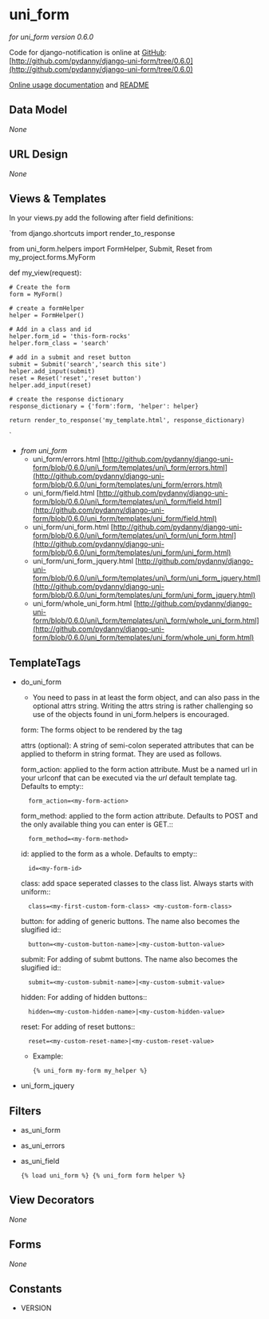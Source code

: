 uni_form
========

_for uni_form version 0.6.0_

Code for django-notification is online at [GitHub](http://github.com): [http://github.com/pydanny/django-uni-form/tree/0.6.0](http://github.com/pydanny/django-uni-form/tree/0.6.0)

[Online usage documentation](http://github.com/pydanny/django-uni-form/blob/0.6.0/docs/usage.txt) and [README](http://github.com/pydanny/django-uni-form/blob/0.6.0/README.rst)

Data Model
----------

_None_
	
URL Design
----------

_None_

Views & Templates
-----------------

In your views.py add the following after field definitions:

`from django.shortcuts import render_to_response

from uni_form.helpers import FormHelper, Submit, Reset
from my_project.forms.MyForm

def my_view(request):

    # Create the form
    form = MyForm()

    # create a formHelper
    helper = FormHelper()

    # Add in a class and id
    helper.form_id = 'this-form-rocks'
    helper.form_class = 'search'

    # add in a submit and reset button
    submit = Submit('search','search this site')
    helper.add_input(submit)
    reset = Reset('reset','reset button')
    helper.add_input(reset)

    # create the response dictionary
    response_dictionary = {'form':form, 'helper': helper}

    return render_to_response('my_template.html', response_dictionary)
`

* _from uni\_form_
	* uni\_form/errors.html [http://github.com/pydanny/django-uni-form/blob/0.6.0/uni\_form/templates/uni\_form/errors.html](http://github.com/pydanny/django-uni-form/blob/0.6.0/uni_form/templates/uni_form/errors.html)
	* uni\_form/field.html [http://github.com/pydanny/django-uni-form/blob/0.6.0/uni\_form/templates/uni\_form/field.html](http://github.com/pydanny/django-uni-form/blob/0.6.0/uni_form/templates/uni_form/field.html)
	* uni\_form/uni\_form.html [http://github.com/pydanny/django-uni-form/blob/0.6.0/uni\_form/templates/uni\_form/uni_form.html](http://github.com/pydanny/django-uni-form/blob/0.6.0/uni_form/templates/uni_form/uni_form.html)
	* uni\_form/uni\_form\_jquery.html [http://github.com/pydanny/django-uni-form/blob/0.6.0/uni\_form/templates/uni\_form/uni_form_jquery.html](http://github.com/pydanny/django-uni-form/blob/0.6.0/uni_form/templates/uni_form/uni_form_jquery.html)
	* uni\_form/whole\_uni\_form.html [http://github.com/pydanny/django-uni-form/blob/0.6.0/uni\_form/templates/uni\_form/whole_uni_form.html](http://github.com/pydanny/django-uni-form/blob/0.6.0/uni_form/templates/uni_form/whole_uni_form.html)
	
TemplateTags
------------

* do_uni_form
	* You need to pass in at least the form object, and can also pass in the
    optional attrs string. Writing the attrs string is rather challenging so
    use of the objects found in uni_form.helpers is encouraged.
    
    form: The forms object to be rendered by the tag
    
    attrs (optional): A string of semi-colon seperated attributes that can be
    applied to theform in string format. They are used as follows.
    
    form_action: applied to the form action attribute. Must be a named url in your urlconf that can be executed via the *url* default template tag. Defaults to empty::
        
        form_action=<my-form-action>
    
    form_method: applied to the form action attribute. Defaults to POST and the only available thing you can enter is GET.::
        
        form_method=<my-form-method>
    
    id: applied to the form as a whole. Defaults to empty::
        
        id=<my-form-id>
    
    class: add space seperated classes to the class list. Always starts with uniform::
        
        class=<my-first-custom-form-class> <my-custom-form-class>
    
    button: for adding of generic buttons. The name also becomes the slugified id::
        
        button=<my-custom-button-name>|<my-custom-button-value>
    
    submit: For adding of submt buttons. The name also becomes the slugified id::
        
        submit=<my-custom-submit-name>|<my-custom-submit-value>
    
    hidden: For adding of hidden buttons::
        
        hidden=<my-custom-hidden-name>|<my-custom-hidden-value>
    
    reset: For adding of reset buttons::
        
        reset=<my-custom-reset-name>|<my-custom-reset-value>
        
        
	* Example:

		`{% uni_form my-form my_helper %}`

* uni_form_jquery

Filters
-------

* as_uni_form
* as_uni_errors
* as_uni_field

	`{% load uni_form %}
	{% uni_form form helper %}`

View Decorators
---------------

_None_

Forms
-----

_None_

Constants
---------

* VERSION
